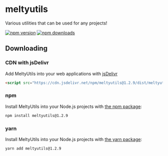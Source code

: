 # meltyutils
Various utilities that can be used for any projects!

<a href="https://www.npmjs.com/package/meltyutils"><img src="https://img.shields.io/npm/v/meltyutils.svg?maxAge=3600" alt="npm version" /></a>
<a href="https://www.npmjs.com/package/meltyutils"><img src="https://img.shields.io/npm/dt/meltyutils.svg?maxAge=3600" alt="npm downloads" /></a>

## Downloading

### CDN with jsDelivr

Add MeltyUtils into your web applications with [jsDelivr](https://www.jsdelivr.com)

```html
<script src="https://cdn.jsdelivr.net/npm/meltyutils@1.2.9/dist/meltyutils.js" integrity="sha384-gXTqSH2EiaD6Mp46K3jLPOw7kYctauZCJRI8+4+jRpMgEprXfhO/JHOTeOqATdch" crossorigin="anonymous">
```

### npm

Install MeltyUtils into your Node.js projects with [the npm package](https://www.npmjs.com/package/meltyutils):

```sh
npm install meltyutils@1.2.9
```

### yarn

Install MeltyUtils into your Node.js projects with [the yarn package](https://yarnpkg.com/package/meltyutils):

```sh
yarn add meltyutils@1.2.9
```